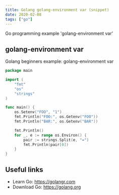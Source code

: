 ```yaml
---
title: Golang golang-environment var (snippet)
date: 2020-02-08
tags: ["go"]
---
```

Go programming example 'golang-environment var'


## golang-environment var

Golang beginners example: golang-environment var

```go
package main

import (
	"fmt"
	"os"
	"strings"
)

func main() {
	os.Setenv("FOO", "1")
	fmt.Println("FOO:", os.Getenv("FOO"))
	fmt.Println("BAR:", os.Getenv("BAR"))

	fmt.Println()
	for _, e := range os.Environ() {
		pair := strings.Split(e, "=")
		fmt.Println(pair[0])
	}
}

```

## Useful links

- Learn Go: https://golangr.com
- Download Go: https://golang.org
